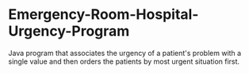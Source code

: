 # Emergency-Room-Hospital-Urgency-Program
Java program that associates the urgency of a patient's problem with a single value and then orders the patients by most urgent situation first.
